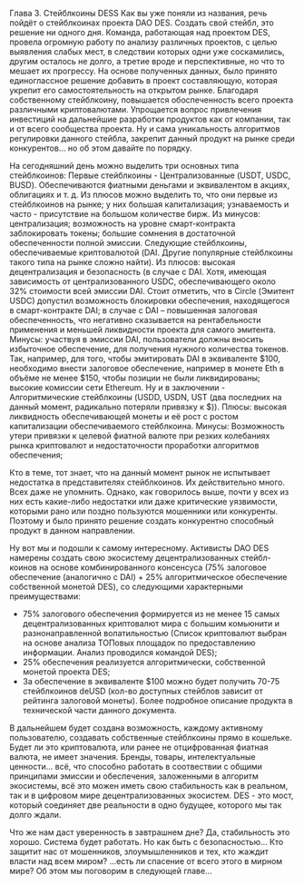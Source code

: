 Глава 3. Стейблкоины DESS
Как вы уже поняли из названия, речь пойдёт о стейблкоинах проекта DAO DES. Создать свой стейбл, это решение ни одного дня. Команда, работающая над проектом DES, провела огромную работу по анализу различных проектов, с целью выявления слабых мест, в следствии которых одни уже соскамились, другим осталось не долго, а третие вроде и перспективные, но что то мешает их прогрессу.
На основе полученных данных, было принято единоглассное решение добавить в проект составляющую, которая укрепит его самостоятельность на открытом рынке. Благодаря собственному стейблкоину, повышается обоспеченность всего проекта различными криптовалютами. Упрощается вопрос привлечения инвестиций на дальнейшие разработки продуктов как от компании, так и от всего сообщества проекта. Ну и сама уникальность алгоритмов регулировки данного стейбла, закрепит данный продукт на рынке среди конкурентов… но об этом давайте по порядку.

На сегодняшний день можно выделить три основных типа стейблкоинов:
Первые стейблкоины - Централизованные (USDT, USDC, BUSD). Обеспечиваются фиатными деньгами и эквивалентом в акциях, облигациях и т. д. Из плюсов можно выделить то, что они первые из стейблкоинов на рынке; у них большая капитализация; узнаваемость и часто - присутствие на большом количестве бирж. Из минусов: централизация; возможность на уровне смарт-контракта заблокировать токены; большие сомнения в достаточной обеспеченности полной эмиссии. 
Следующие стейблкоины, обеспечиваемые криптовалютой (DAI. Другие популярные стейблкоины такого типа на рынке сложно найти). Из плюсов: высокая децентрализация и безопасность (в случае с DAI. Хотя, имеющая зависимость от централизованного USDC, обеспечивающего около 32% стоимости всей эмиссии DAI. Стоит отметить, что в Circle (Эмитент USDC) допустил возможность блокировки обеспечения, находящегося в смарт-контракте DAI; в случае с DAI – повышенная залоговая обеспеченность, что негативно сказывается на рентабельности применения и меньшей ликвидности проекта для самого эмитента. Минусы: участвуя в эмиссии DAI, пользователи должны вносить избыточное обеспечение, для получения нужного количества токенов. Так, например, для того, чтобы эмитировать DAI в эквиваленте $100, необходимо внести залоговое обеспечение, например в монете Eth в объёме не менее $150, чтобы позиции не были ликвидированы; высокие комиссии сети Ethereum.
Ну и в заключении - Алгоритмические стейблкоины (USDD, USDN, UST (два последних на данный момент, радикально потеряли привязку к $)). Плюсы: высокая ликвидность обеспечивающей монеты и её рост с ростом капитализации обеспечиваемого стейблкоина. Минусы: Возможность утери привязки к целевой фиатной валюте при резких колебаниях рынка криптовалют и недостаточности проработки алгоритмов обеспечения;

Кто в теме, тот знает, что на данный момент рынок не испытывает недостатка в представителях стейблкоинов. Их действительно много. Всех даже не упомнить. Однако, как говорилось выше, почти у всех из них есть какие-либо недостатки или даже критические уязвимости, которыми рано или поздно пользуются мошенники или конкуренты.
Поэтому и было принято решение создать конкурентно способный продукт в данном направлении.

Ну вот мы и подошли к самому интересному. Активисты DAO DES намерены создать свою экосистему децентрализованных стейбл-коинов на основе комбинированного консенсуса (75% залоговое обеспечение (аналогично с DAI) + 25% алгоритмическое обеспечение собственной монетой DES), со следующими характерными преимуществами:
- 75% залогового обеспечения формируется из не менее 15 самых децентрализованных криптовалют мира с большим комьюнити и разнонаправленной волатильностью (Список криптовалют выбран на основе анализа ТОПовых площадок по предоставлению информации. Анализ проводился командой DES);
- 25% обеспечения реализуется алгоритмически, собственной монетой проекта DES;
- За обеспечение в эквиваленте $100 можно будет получить 70-75 стейблкоинов deUSD (кол-во доступных стейблов зависит от рейтинга залоговой монеты).
Более подробное описание продукта в технической части данного документа.

В дальнейшем будет создана возможность, каждому активному пользователю, создавать собственные стейблкоины прямо в кошельке. Будет ли это криптовалюта, или ранее не отцифрованная фиатная валюта, не имеет значения.  Бренды, товары, интелектуальные ценности… всё, что способно работать в соотвествии с общими принципами эмиссии и обеспечения, заложенными в алгоритм экосистемы, всё это можен иметь свою стабильность как в реальном, так и в цифровом мире децентрализованных экосистем. DES - это мост, который соединяет две реальности в одно будущее, которого мы так долго ждали.

 Что же нам даст уверенность в завтрашнем дне? Да, стабильность это хорошо. Система будет работать. Но как быть с безопасностью… Кто защитит нас от мошенников, злоумышленников и тех, кто жаждит власти над всем миром? ...есть ли спасение от всего этого в мирном мире? Об этом мы поговорим в следующей главе… 
